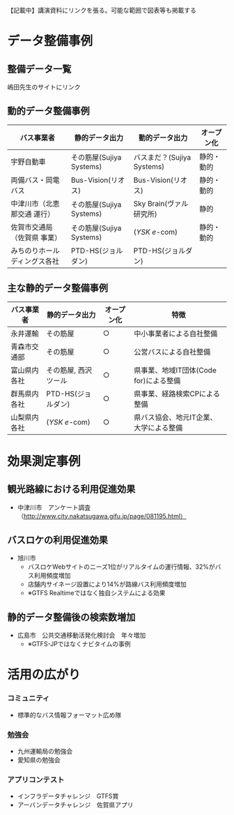 【記載中】講演資料にリンクを張る。可能な範囲で図表等も掲載する

# データ整備事例

## 整備データ一覧

嶋田先生のサイトにリンク

## 動的データ整備事例

| バス事業者                   | 静的データ出力           | 動的データ出力             | オープン化 |
| ---------------------------- | ------------------------ | -------------------------- | ---------- |
| 宇野自動車                   | その筋屋(Sujiya Systems) | バスまだ？(Sujiya Systems) | 静的・動的 |
| 両備バス・岡電バス           | Bus-Vision(リオス)       | Bus-Vision(リオス)         | 静的・動的 |
| 中津川市（北恵那交通 運行）  | その筋屋(Sujiya Systems) | Sky Brain(ヴァル研究所)    | 静的       |
| 佐賀市交通局（佐賀県 事業）  | その筋屋(Sujiya Systems) | (*YSK e*-com)              | 静的・動的 |
| みちのりホールディングス各社 | PTD-HS(ジョルダン)       | PTD-HS(ジョルダン)         |            |

## 主な静的データ整備事例

| バス事業者   | 静的データ出力       | オープン化 | 特徴                                   |
| ------------ | -------------------- | ---------- | -------------------------------------- |
| 永井運輸     | その筋屋             | ○          | 中小事業者による自社整備               |
| 青森市交通部 | その筋屋             | ○          | 公営バスによる自社整備                 |
| 富山県内各社 | その筋屋, 西沢ツール | ○          | 県事業、地域IT団体(Code for)による整備 |
| 群馬県内各社 | PTD-HS(ジョルダン)   | ○          | 県事業、経路検索CPによる整備           |
| 山梨県内各社 | (*YSK e*-com)        | ○          | 県バス協会、地元IT企業、大学による整備 |

# 効果測定事例

## 観光路線における利用促進効果

  * 中津川市　アンケート調査（http://www.city.nakatsugawa.gifu.jp/page/081195.html）

## バスロケの利用促進効果

* 旭川市
  * バスロケWebサイトのニーズ1位がリアルタイムの運行情報、32%がバス利用頻度増加
  * 店舗内サイネージ設置により14%が路線バス利用頻度増加
  * ※GTFS Realtimeではなく独自システムによる効果

## 静的データ整備後の検索数増加

* 広島市　公共交通移動活発化検討会　年々増加
  * ※GTFS-JPではなくナビタイムの事例

# 活用の広がり

### コミュニティ

* 標準的なバス情報フォーマット広め隊

### 勉強会

* 九州運輸局の勉強会
* 愛知県の勉強会

### アプリコンテスト

* インフラデータチャレンジ　GTFS賞
* アーバンデータチャレンジ　佐賀県アプリ